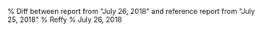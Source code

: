 % Diff between report from "July 26, 2018" and reference report from "July 25, 2018"
% Reffy
% July 26, 2018

